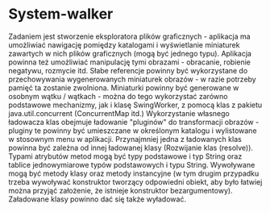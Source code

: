 # System-walker

Zadaniem jest stworzenie eksploratora plików graficznych - aplikacja ma umożliwiać nawigację pomiędzy katalogami i wyświetlanie miniaturek zawartych w nich plików graficznych (mogą być jednego typu). Aplikacja powinna też umożliwiać manipulację tymi obrazami - obracanie, robienie negatywu, rozmycie itd.
Słabe referencje powinny być wykorzystane do przechowywania wygenerowanych miniaturek obrazów - w razie potrzeby pamięć ta zostanie zwolniona.
Miniaturki powinny być generowane w osobnym wątku / wątkach - można do tego wykorzystać zarówno podstawowe mechanizmy, jak i klasę SwingWorker, z pomocą klas z pakietu java.util.concurrent (ConcurrentMap itd.)
Wykorzystanie własnego ładowacza klas obejmuje ładowanie "pluginów" do transformacji obrazów - pluginy te powinny być umieszczane w określonym katalogu i wylistowane w stosownym menu w aplikacji. Przynajmniej jedna z ładowanych klas powinna być zależna od innej ładowanej klasy (Rozwijanie klas (resolve)). Typami atrybutów metod mogą być typy podstawowe i typ String oraz tablice jednowymiarowe typów podstawowych i typu String. Wywoływane mogą być metody klasy oraz metody instancyjne (w tym drugim przypadku trzeba wywoływać konstruktor tworzący odpowiedni obiekt, aby było łatwiej można przyjąć założenie, że istnieje konstruktor bezargumentowy). Załadowane klasy powinno dać się także wyładować.
